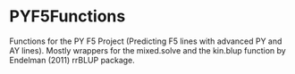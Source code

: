 # PYF5Functions
Functions for the PY F5 Project (Predicting F5 lines with advanced PY and AY lines). 
Mostly wrappers for the mixed.solve and the kin.blup function by Endelman (2011) rrBLUP package.
